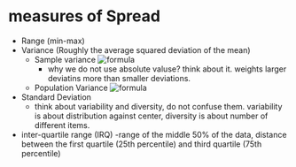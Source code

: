 # measures of Spread
- Range (min-max)
- Variance (Roughly the average squared deviation of the mean)
  - Sample variance 
    ![formula](https://render.githubusercontent.com/render/math?math=s^2=\frac{\sum_{i=1}^n(x_i-x_i)^2}{n-1})
    - why we do not use absolute valuse? think about it. weights larger deviatins more than smaller deviations.
  - Population Variance ![formula](https://render.githubusercontent.com/render/math?math=\sigma^2)
- Standard Deviation 
  - think about variability and diversity, do not confuse them. variability is about distribution against center, diversity is about number of different items.
- inter-quartile range (IRQ)
  -range of the middle 50% of the data, distance between the first quartile (25th percentile) and third quartile (75th percentile)
